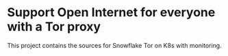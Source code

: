 # Support Open Internet for everyone with a Tor proxy
This project contains the sources for Snowflake Tor on K8s with monitoring.
